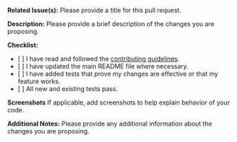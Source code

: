 **Related Issue(s):**
Please provide a title for this pull request.

**Description:**
Please provide a brief description of the changes you are proposing.

**Checklist:**

- \[ \] I have read and followed the [contributing guidelines](/CONTRIBUTING.md).
- \[ \] I have updated the main README file where necessary.
- \[ \] I have added tests that prove my changes are effective or that my feature works.
- \[ \] All new and existing tests pass.

**Screenshots**
If applicable, add screenshots to help explain behavior of your code.

**Additional Notes:**
Please provide any additional information about the changes you are proposing.
